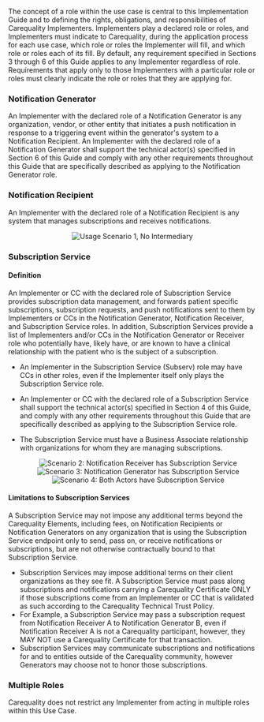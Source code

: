 <!-- Definition_of_Roles.md {% comment %}
*****************************************************************************************
*                            WARNING: DO NOT EDIT THIS FILE                             *
*                                                                                       *
* This file is generated by SUSHI. Any edits you make to this file will be overwritten. *
*                                                                                       *
* To change the contents of this file, edit the original source file at:                *
* ig-data\input\pagecontent\2_Definition_of_Roles.md                                    *
*****************************************************************************************
{% endcomment %} -->
The concept of a role within the use case is central to this Implementation Guide and to defining the rights, obligations, and responsibilities of Carequality Implementers. Implementers play a declared role or roles, and Implementers must indicate to Carequality, during the application process for each use case, which role or roles the Implementer will fill, and which role or roles each of its fill. By default, any requirement specified in Sections 3 through 6 of this Guide applies to any Implementer regardless of role. Requirements that apply only to those Implementers with a particular role or roles must clearly indicate the role or roles that they are applying for.

### Notification Generator

An Implementer with the declared role of a Notification Generator is any organization, vendor, or other entity that initiates a push notification in response to a triggering event within the generator's system to a Notification Recipient. An Implementer with the declared role of a Notification Generator shall support the technical actor(s) specified in Section 6 of this Guide and comply with any other requirements throughout this Guide that are specifically described as applying to the Notification Generator role.

### Notification Recipient

An Implementer with the declared role of a Notification Recipient is any system that manages subscriptions and receives notifications.

<span style="display:block;text-align:center">
  <img src="Scenario1.png" alt="Usage Scenario 1, No Intermediary" title="Scenario 1, No Intermediary">
</span>

### Subscription Service

#### Definition

An Implementer or CC with the declared role of Subscription Service provides subscription data management, and forwards patient specific subscriptions, subscription requests, and push notifications sent to them by Implementers or CCs in the Notification Generator, Notification Receiver, and Subscription Service roles. In addition, Subscription Services provide a list of Implementers and/or CCs in the Notification Generator or Receiver role who potentially have, likely have, or are known to have a clinical relationship with the patient who is the subject of a subscription.

- An Implementer in the Subscription Service (Subserv) role may have CCs in other roles, even if the Implementer itself only plays the Subscription Service role.
- An Implementer or CC with the declared role of a Subscription Service shall support the technical actor(s) specified in Section 4 of this Guide, and comply with any other requirements throughout this Guide that are specifically described as applying to the Subscription Service role.
- The Subscription Service must have a Business Associate relationship with organizations for whom they are managing subscriptions.

  <span style="display:block;text-align:center">
    <img src="Scenario2.png" alt="Scenario 2: Notification Receiver has Subscription Service" title="Scenario 2: Notification Receiver has Subscription Service">
  </span>

  <span style="display:block;text-align:center">
    <img src="Scenario3.png" alt="Scenario 3: Notification Generator has Subscription Service" title="Scenario 3: Notification Generator has Subscription Service">
  </span>

  <span style="display:block;text-align:center">
    <img src="Scenario4.png" alt="Scenario 4: Both Actors have Subscription Service" title="Scenario 4: Both Actors have Subscription Service">
  </span>

#### Limitations to Subscription Services

A Subscription Service may not impose any additional terms beyond the Carequality Elements, including fees, on Notification Recipients or Notification Generators on any organization that is using the Subscription Service endpoint only to send, pass on, or receive notifications or subscriptions, but are not otherwise contractually bound to that Subscription Service.

- Subscription Services may impose additional terms on their client organizations as they see fit. A Subscription Service must pass along subscriptions and notifications carrying a Carequality Certificate ONLY if those subscriptions come from an Implementer or CC that is validated as such according to the Carequality Technical Trust Policy.
- For Example, a Subscription Service may pass a subscription request from Notification Receiver A to Notification Generator B, even if Notification Receiver A is not a Carequality participant, however, they MAY NOT use a Carequality Certificate for that transaction.
- Subscription Services may communicate subscriptions and notifications for and to entities outside of the Carequality community, however Generators may choose not to honor those subscriptions.

### Multiple Roles

Carequality does not restrict any Implementer from acting in multiple roles within this Use Case.
